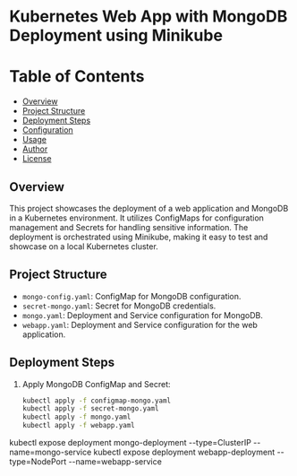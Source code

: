 # Kubernetes Web App with MongoDB Deployment using Minikube

# Table of Contents

- [Overview](#overview)
- [Project Structure](#project-structure)
- [Deployment Steps](#deployment-steps)
- [Configuration](#configuration)
- [Usage](#usage)
- [Author](#author)
- [License](#license)

## Overview

This project showcases the deployment of a web application and MongoDB in a Kubernetes environment. It utilizes ConfigMaps for configuration management and Secrets for handling sensitive information. The deployment is orchestrated using Minikube, making it easy to test and showcase on a local Kubernetes cluster.


## Project Structure

- `mongo-config.yaml`: ConfigMap for MongoDB configuration.
- `secret-mongo.yaml`: Secret for MongoDB credentials.
- `mongo.yaml`: Deployment and Service configuration for MongoDB.
- `webapp.yaml`: Deployment and Service configuration for the web application.


## Deployment Steps

1. Apply MongoDB ConfigMap and Secret:
   ```bash
   kubectl apply -f configmap-mongo.yaml
   kubectl apply -f secret-mongo.yaml
   kubectl apply -f mongo.yaml
   kubectl apply -f webapp.yaml
   ```


kubectl expose deployment mongo-deployment --type=ClusterIP --name=mongo-service
kubectl expose deployment webapp-deployment --type=NodePort --name=webapp-service
